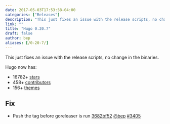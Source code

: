 ```yaml
---
date: 2017-05-03T17:53:58-04:00
categories: ["Releases"]
description: "This just fixes an issue with the release scripts, no change in the binaries"
link: ""
title: "Hugo 0.20.7"
draft: false
author: bep
aliases: [/0-20-7/]
---
```


This just fixes an issue with the release scripts, no change in the binaries.


Hugo now has:

* 16782&#43; [stars](https://github.com/gohugoio/hugo/stargazers)
* 458&#43; [contributors](https://github.com/gohugoio/hugo/graphs/contributors)
* 156&#43; [themes](http://themes.gohugo.io/)

## Fix

* Push the tag before goreleaser is run [3682bf52](https://github.com/gohugoio/hugo/commit/3682bf527989e86d9da32d76809306cb576383e8) [@bep](https://github.com/bep) [#3405](https://github.com/gohugoio/hugo/issues/3405) 